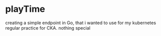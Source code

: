 # playTime
creating a simple endpoint in Go, that i wanted to use for my kubernetes regular practice for CKA. nothing special

